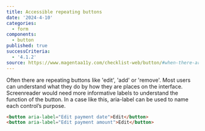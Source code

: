 ```yaml
---
title: Accessible repeating buttons
date: '2024-4-10'
categories:
  - form
components:
  - button
published: true
successCriteria:
  - '4.1.2'
source: https://www.magentaa11y.com/checklist-web/button/#when-there-are-repeating-buttons
---
```


Often there are repeating buttons like 'edit', 'add' or 'remove'. Most users can understand what they do by how they are places on the interface. Screenreader would need more informative labels to understand the function of the button.
In a case like this, aria-label can be used to name each control’s purpose.

```html
<button aria-label="Edit payment date">Edit</button>
<button aria-label="Edit payment amount">Edit</button>
```
